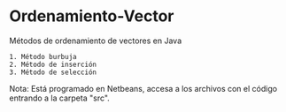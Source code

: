 # Ordenamiento-Vector

Métodos de ordenamiento de vectores en Java

	1. Método burbuja
	2. Método de inserción
	3. Método de selección
	
Nota: Está programado en Netbeans, accesa a los archivos con el código entrando a la carpeta "src".
